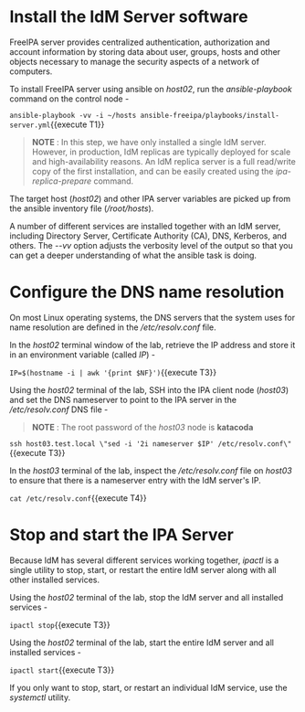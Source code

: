# Install the IdM Server software

FreeIPA server provides centralized authentication, authorization and account information by storing data about user, groups, hosts and other objects necessary to manage the security aspects of a network of computers. 

To install FreeIPA server using ansible on *host02*, run the *ansible-playbook* command on the control node - 

`ansible-playbook -vv -i ~/hosts ansible-freeipa/playbooks/install-server.yml`{{execute T1}}

> __NOTE__ : In this step, we have only installed a single IdM server. However, in production, IdM replicas are typically deployed for scale and high-availability reasons. An IdM replica server is a full read/write copy of the first installation, and can be easily created using the *ipa-replica-prepare* command. 

The target host (*host02*) and other IPA server variables are picked up from the ansible inventory file (*/root/hosts*).

A number of different services are installed together with an IdM server, including Directory Server, Certificate Authority (CA), DNS, Kerberos, and others. The *--vv* option adjusts the verbosity level of the output so that you can get a deeper understanding of what the ansible task is doing.

# Configure the DNS name resolution 

On most Linux operating systems, the DNS servers that the system uses for name resolution are defined in the */etc/resolv.conf* file.

In the *host02* terminal window of the lab, retrieve the IP address and store it in an environment variable (called *IP*) - 

`IP=$(hostname -i | awk '{print $NF}')`{{execute T3}}

Using the *host02* terminal of the lab, SSH into the IPA client node (*host03*) and set the DNS nameserver to point to the IPA server in the */etc/resolv.conf* DNS file -

> __NOTE__ : The root password of the *host03* node is **katacoda** 

`ssh host03.test.local \"sed -i '2i nameserver $IP' /etc/resolv.conf\"`{{execute T3}}

In the *host03* terminal of the lab, inspect the */etc/resolv.conf* file on *host03* to ensure that there is a nameserver entry with the IdM server's IP.

`cat /etc/resolv.conf`{{execute T4}}

# Stop and start the IPA Server 

Because IdM has several different services working together, *ipactl* is a single utility to stop, start, or restart the entire IdM server along with all other installed services.

Using the *host02* terminal of the lab, stop the IdM server and all installed services -

`ipactl stop`{{execute T3}}

Using the *host02* terminal of the lab, start the entire IdM server and all installed services -

`ipactl start`{{execute T3}}

If you only want to stop, start, or restart an individual IdM service, use the *systemctl* utility.

